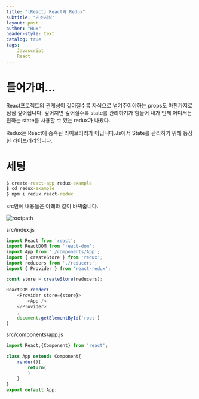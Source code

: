```yaml
---
title: "[React] React와 Redux"
subtitle: "기초지식"
layout: post
auther: "Hux"
header-style: text
catalog: true
tags:
    Javascript
    React
---
```


들어가며...
===

React프로젝트의 관계성이 깊어질수록 자식으로 넘겨주어야하는 props도 마찬가지로 점점 깊어집니다. 깊어지면 깊어질수록 state를 관리하기가 힘들어 내가 언제 어디서든 원하는 state를 사용할 수 있는 redux가 나왔다.

Redux는 React에 종속된 라이브러리가 아닙니다.Js에서 State를 관리하기 위해 등장한 라이브러리입니다.


세팅
===
```cmd
$ create-react-app redux-example
$ cd redux-example
$ npm i redux react-redux
```

src안에 내용들은 아래와 같이 바꿔줍니다.

 ![rootpath]({{site.url}}/img/react/redux/rootPath.png)

src/index.js
```js
import React from 'react';
import ReactDOM from 'react-dom';
import App from './components/App';
import { createStore } from 'redux';
import reducers from './reducers';
import { Provider } from 'react-redux';

const store = createStore(reducers);

ReactDOM.render(
    <Provider store={store}>
        <App />
    </Provider>
    ,
    document.getElementById('root')
)

```



src/components/app.js

```js
import React,{Component} from 'react';

class App extends Component{
    render(){
        return(
        )
    }
}
export default App;

```

